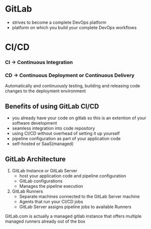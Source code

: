 # GitLab
- strives to become a complete DevOps platform
- platform on which you build your complete DevOps workflows

# CI/CD
### CI -> Continuous Integration
### CD -> Continuous Deployment or Continuous Delivery  
Automatically and continuously testing, building and releasing code changes to the deployment environment

## Benefits of using GitLab CI/CD
- you already have your code on gitlab so this is an extention of your software development
- seamless integration into code repository
- using CI/CD without overhead of setting it up yourself 
- pipeline configuration as part of your application code
- self-hosted or SaaS(managed)

## GitLab Architecture
1. GitLab Instance or GitLab Server
    - host your application code and pipeline configuration
    - GitLab configurations
    - Manages the pipeline execution 
2. GitLab Runners 
    - Separate machines connected to the GitLab Server machine
    - Agents that run your CI/CD jobs
    - GitLab Server assigns pipeline jobs to available Runners 

GitLab.com is actually a managed gitlab instance that offers multiple managed runners already out of the box  
    